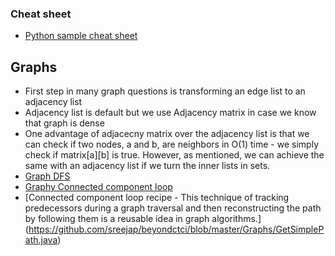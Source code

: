 ### Cheat sheet
- [Python sample cheat sheet](https://docs.google.com/document/d/1LtXh1oew6pZ9D4s5mw_33jzA2UwBfnv9jWh1bkSRTCc/edit?tab=t.0#heading=h.3enwkjss5q83)

## Graphs
- First step in many graph questions is transforming an edge list to an adjacency list
- Adjacency list is default but we use Adjacency matrix in case we know that graph is dense
- One advantage of adjacecny matrix over the adjacency list is that we can check if two nodes, a and b, are neighbors in O(1) time - we simply check if matrix[a][b] is true. However, as mentioned, we can achieve the same with an adjacency list if we turn the inner lists in sets.
- [Graph DFS](https://start.interviewing.io/beyond-ctci/part-vii-catalog/graphs#recipe-1)
- [Graphy Connected component loop](https://start.interviewing.io/beyond-ctci/part-vii-catalog/graphs#recipe-2)
- [Connected component loop recipe - This technique of tracking predecessors during a graph traversal and then reconstructing the path by following them is a reusable idea in graph algorithms.] (https://github.com/sreejap/beyondctci/blob/master/Graphs/GetSimplePath.java)

